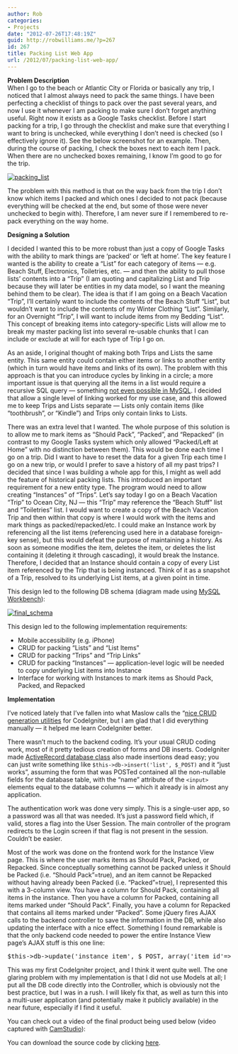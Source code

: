 ```yaml
---
author: Rob
categories:
- Projects
date: "2012-07-26T17:48:19Z"
guid: http://robwilliams.me/?p=267
id: 267
title: Packing List Web App
url: /2012/07/packing-list-web-app/
---
```

**Problem Description**  
When I go to the beach or Atlantic City or Florida or basically any trip, I noticed that I almost always need to pack the same things. I have been perfecting a checklist of things to pack over the past several years, and now I use it whenever I am packing to make sure I don’t forget anything useful. Right now it exists as a Google Tasks checklist. Before I start packing for a trip, I go through the checklist and make sure that everything I want to bring is unchecked, while everything I don’t need is checked (so I effectively ignore it). See the below screenshot for an example. Then, during the course of packing, I check the boxes next to each item I pack. When there are no unchecked boxes remaining, I know I’m good to go for the trip.

[![packing_list](http://robwilliams.me/wp-content/uploads/2012/07/packing_list-69x300.jpg)](http://robwilliams.me/wp-content/uploads/2012/07/packing_list.jpg)

The problem with this method is that on the way back from the trip I don’t know which items I packed and which ones I decided to not pack (because everything will be checked at the end, but some of those were never unchecked to begin with). Therefore, I am never sure if I remembered to re-pack everything on the way home.

**Designing a Solution**

I decided I wanted this to be more robust than just a copy of Google Tasks with the ability to mark things are ‘packed’ or ‘left at home’. The key feature I wanted is the ability to create a “List” for each category of items — e.g. Beach Stuff, Electronics, Toiletries, etc. — and then the ability to pull those lists’ contents into a “Trip” (I am quoting and capitalizing List and Trip because they will later be entities in my data model, so I want the meaning behind them to be clear). The idea is that if I am going on a Beach Vacation “Trip”, I’ll certainly want to include the contents of the Beach Stuff “List”, but wouldn’t want to include the contents of my Winter Clothing “List”. Similarly, for an Overnight “Trip”, I will want to include items from my Bedding “List”. This concept of breaking items into category-specific Lists will allow me to break my master packing list into several re-usable chunks that I can include or exclude at will for each type of Trip I go on.

As an aside, I original thought of making both Trips and Lists the same entity. This same entity could contain either items or links to another entity (which in turn would have items and links of its own). The problem with this approach is that you can introduce cycles by linking in a circle; a more important issue is that querying all the items in a list would require a recursive SQL query — something [not even possible in MySQL](http://stackoverflow.com/questions/3704130/recursive-mysql-query/3704175#3704175). I decided that allow a single level of linking worked for my use case, and this allowed me to keep Trips and Lists separate — Lists only contain items (like “toothbrush”, or “Kindle”) and Trips only contain links to Lists.

There was an extra level that I wanted. The whole purpose of this solution is to allow me to mark items as “Should Pack”, “Packed”, and “Repacked” (in contrast to my Google Tasks system which only allowed “Packed/Left at Home” with no distinction between them). This would be done each time I go on a trip. Did I want to have to reset the data for a given Trip each time I go on a new trip, or would I prefer to save a history of all my past trips? I decided that since I was building a whole app for this, I might as well add the feature of historical packing lists. This introduced an important requirement for a new entity type. The program would need to allow creating “Instances” of “Trips”. Let’s say today I go on a Beach Vacation “Trip” to Ocean City, NJ — this “Trip” may reference the “Beach Stuff” list and “Toiletries” list. I would want to create a copy of the Beach Vacation Trip and then within that copy is where I would work with the items and mark things as packed/repacked/etc. I could make an Instance work by referencing all the list items (referencing used here in a database foreign-key sense), but this would defeat the purpose of maintaining a history. As soon as someone modifies the item, deletes the item, or deletes the list containing it (deleting it through cascading), it would break the Instance. Therefore, I decided that an Instance should contain a copy of every List item referenced by the Trip that is being instanced. Think of it as a snapshot of a Trip, resolved to its underlying List items, at a given point in time.

This design led to the following DB schema (diagram made using [MySQL Workbench](http://www.mysql.com/products/workbench/ "MySQL Workbench")):

[![final_schema](http://robwilliams.me/wp-content/uploads/2012/07/final_schema-300x140.jpg)](http://robwilliams.me/wp-content/uploads/2012/07/final_schema.jpg)

This design led to the following implementation requirements:

  * Mobile accessibility (e.g. iPhone)
  * CRUD for packing “Lists” and “List Items”
  * CRUD for packing “Trips” and “Trip Links”
  * CRUD for packing “Instances” — application-level logic will be needed to copy underlying List items into Instance
  * Interface for working with Instances to mark items as Should Pack, Packed, and Repacked

**Implementation**

I’ve noticed lately that I’ve fallen into what Maslow calls the “[nice CRUD generation utilities](http://www.grocerycrud.com/) for CodeIgniter, but I am glad that I did everything manually — it helped me learn CodeIgniter better.

There wasn’t much to the backend coding. It’s your usual CRUD coding work, most of it pretty tedious creation of forms and DB inserts. CodeIgniter made [ActiveRecord database class](http://codeigniter.com/user_guide/database/active_record.html) also made insertions dead easy; you can just write something like `$this->db->insert('list', $_POST)` and it “just works”, assuming the form that was POSTed contained all the non-nullable fields for the database table, with the “name” attribute of the `<input>` elements equal to the database columns — which it already is in almost any application.

The authentication work was done very simply. This is a single-user app, so a password was all that was needed. It’s just a password field which, if valid, stores a flag into the User Session. The main controller of the program redirects to the Login screen if that flag is not present in the session. Couldn’t be easier.

Most of the work was done on the frontend work for the Instance View page. This is where the user marks items as Should Pack, Packed, or Repacked. Since conceptually something cannot be packed unless it Should be Packed (i.e. “Should Pack”=true), and an item cannot be Repacked without having already been Packed (i.e. “Packed”=true), I represented this with a 3-column view. You have a column for Should Pack, containing all items in the instance. Then you have a column for Packed, containing all items marked under “Should Pack”. Finally, you have a column for Repacked that contains all items marked under “Packed”. Some jQuery fires AJAX calls to the backend controller to save the information in the DB, while also updating the interface with a nice effect. Something I found remarkable is that the only backend code needed to power the entire Instance View page’s AJAX stuff is this one line:

<pre lang="php">$this-&gt;db-&gt;update('instance_item', $_POST, array('item_id'=&gt;$_POST['item_id']));</pre>

This was my first CodeIgniter project, and I think it went quite well. The one glaring problem with my implementation is that I did not use Models at all; I put all the DB code directly into the Controller, which is obviously not the best practice, but I was in a rush. I will likely fix that, as well as turn this into a multi-user application (and potentially make it publicly available) in the near future, especially if I find it useful.

You can check out a video of the final product being used below (video captured with [CamStudio](http://camstudio.org/ "CamStudio Home Page")):



You can download the source code by clicking [here](http://robwilliams.me/weekly/pack.zip "Pack Source Code ZIP File").